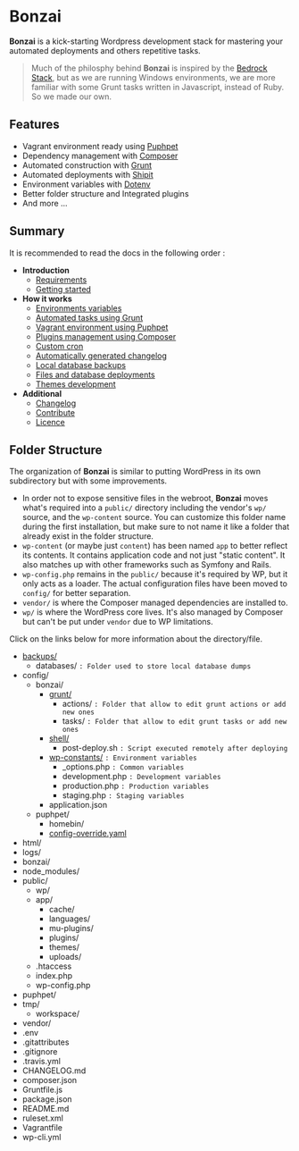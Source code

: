 Bonzai
=======

**Bonzai** is a kick-starting Wordpress development stack for mastering your automated deployments and others
repetitive tasks.

> Much of the philosphy behind **Bonzai** is inspired by the [Bedrock Stack](https://github.com/roots/bedrock), but as
> we are running Windows environments, we are more familiar with some Grunt tasks written in Javascript, instead of
> Ruby. So we made our own.

Features
--------

* Vagrant environment ready using [Puphpet](https://puphpet.com)
* Dependency management with [Composer](http://getcomposer.org)
* Automated construction with [Grunt](http://gruntjs.com/)
* Automated deployments with [Shipit](https://github.com/shipitjs/shipit)
* Environment variables with [Dotenv](https://github.com/vlucas/phpdotenv)
* Better folder structure and Integrated plugins
* And more ...

Summary
-------

It is recommended to read the docs in the following order :

- **Introduction**
  * [Requirements](doc/introduction/requirements.md)
  * [Getting started](doc/introduction/start.md)
- **How it works**  
  * [Environments variables](doc/how/environments.md)
  * [Automated tasks using Grunt](doc/how/grunt.md)
  * [Vagrant environment using Puphpet](doc/how/vagrant.md)
  * [Plugins management using Composer](doc/how/composer.md)
  * [Custom cron](doc/how/cron.md)
  * [Automatically generated changelog](doc/how/commits.md)
  * [Local database backups](doc/how/backups.md)
  * [Files and database deployments](doc/how/deploying.md)
  * [Themes development](doc/how/theming.md)
- **Additional**
  * [Changelog](CHANGELOG.md)
  * [Contribute](CONTRIBUTE.md)
  * [Licence](LICENCE.md)
  
Folder Structure
----------------

The organization of **Bonzai** is similar to putting WordPress in its own subdirectory but with some improvements.

* In order not to expose sensitive files in the webroot, **Bonzai** moves what's required into a `public/` directory
  including the vendor's `wp/` source, and the `wp-content` source. You can customize this folder name during the first
  installation, but make sure to not name it like a folder that already exist in the folder structure.
* `wp-content` (or maybe just `content`) has been named `app` to better reflect its contents. It contains application
  code and not just "static content". It also matches up with other frameworks such as Symfony and Rails.
* `wp-config.php` remains in the `public/` because it's required by WP, but it only acts as a loader. The actual
  configuration files have been moved to `config/` for better separation.
* `vendor/` is where the Composer managed dependencies are installed to.
* `wp/` is where the WordPress core lives. It's also managed by Composer but can't be put under `vendor` due to WP
  limitations.
  
Click on the links below for more information about the directory/file.

+ [backups/](doc/how/backups.md)
    + databases/ `: Folder used to store local database dumps`
+ config/
    + bonzai/
        + [grunt/](doc/how/grunt.md)
            + actions/ `: Folder that allow to edit grunt actions or add new ones`
            + tasks/ `: Folder that allow to edit grunt tasks or add new ones`
        + [shell/](doc/how/deploying.md#Running-additional-scripts-on-the-remote-server)
            + post-deploy.sh `: Script executed remotely after deploying`
        + [wp-constants/](doc/how/environments.md) `: Environment variables`
            + _options.php `: Common variables`
            + development.php `: Development variables`
            + production.php `: Production variables`
            + staging.php `: Staging variables`
        + application.json
    + puphpet/
        + homebin/
        + [config-override.yaml](doc/how/vagrant.md#Custom-local-configuration)
+ html/
+ logs/
+ bonzai/
+ node_modules/
+ public/
   + wp/
   + app/
      + cache/
      + languages/
      + mu-plugins/
      + plugins/
      + themes/
      + uploads/
   + .htaccess
   + index.php
   + wp-config.php   
+ puphpet/
+ tmp/
   + workspace/
+ vendor/
+ .env
+ .gitattributes
+ .gitignore
+ .travis.yml
+ CHANGELOG.md
+ composer.json
+ Gruntfile.js
+ package.json
+ README.md
+ ruleset.xml
+ Vagrantfile
+ wp-cli.yml
